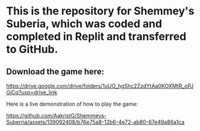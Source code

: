 # This is the repository for Shemmey's Suberia, which was coded and completed in Replit and transferred to GitHub.

## Download the game here:

https://drive.google.com/drive/folders/1uUO_hgShc2ZzdYtAa0KOXMtR_oPJGiCq?usp=drive_link

Here is a live demonstration of how to play the game:

https://github.com/AakristG/Shemmeys-Suberria/assets/139092408/b76e75a8-12b6-4e72-ab80-67e49a86a1ca

